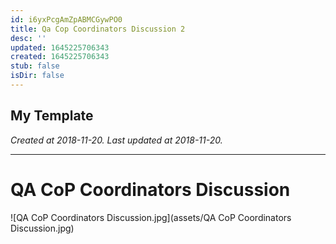 ```yaml
---
id: i6yxPcgAmZpABMCGywPO0
title: Qa Cop Coordinators Discussion 2
desc: ''
updated: 1645225706343
created: 1645225706343
stub: false
isDir: false
---
```

My Template
---

_Created at 2018-11-20._
_Last updated at 2018-11-20._




---

# QA CoP Coordinators Discussion


![QA CoP Coordinators Discussion.jpg](assets/QA CoP Coordinators Discussion.jpg)

